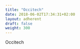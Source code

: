 ```yaml
---
title: "Occitech"
date: 2018-06-02T17:34:31+02:00
layout: adherent
draft: false
weight: 300
---
```


Occitech